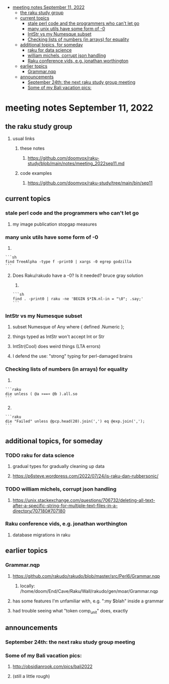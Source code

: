 - [meeting notes September 11, 2022](#orgbc32b6f)
  - [the raku study group](#orgf1439eb)
  - [current topics](#org12a0137)
    - [stale perl code and the programmers who can't let go](#org8b22ca2)
    - [many unix utils have some form of -0](#orgee598f0)
    - [IntStr vs my Numesque subset](#orge12e006)
    - [Checking lists of numbers (in arrays) for equality](#orgb6a2a00)
  - [additional topics, for someday](#orgc565f6f)
    - [raku for data science](#org3af3ee4)
    - [william michels, corrupt json handling](#org9b0d45b)
    - [Raku conference vids, e.g. jonathan worthington](#org322eecb)
  - [earlier topics](#org4717313)
    - [Grammar.nqp](#orgfc72ebd)
  - [announcements](#org922cbd7)
    - [September 24th: the next raku study group meeting](#org641106a)
    - [Some of my Bali vacation pics:](#org63a6285)


<a id="orgbc32b6f"></a>

# meeting notes September 11, 2022


<a id="orgf1439eb"></a>

## the raku study group

1.  usual links

    1.  these notes
    
        1.  <https://github.com/doomvox/raku-study/blob/main/notes/meeting_2022sep11.md>
    
    2.  code examples
    
        1.  <https://github.com/doomvox/raku-study/tree/main/bin/sep11>


<a id="org12a0137"></a>

## current topics


<a id="org8b22ca2"></a>

### stale perl code and the programmers who can't let go

1.  my image publication stopgap measures


<a id="orgee598f0"></a>

### many unix utils have some form of -0

1.  

    ```sh
    find TreeAlpha -type f -print0 | xargs -0 egrep godzilla
    ```

2.  Does Raku/rakudo have a -0?  Is it needed? bruce gray solution

    1.  
    
        ```sh
        find . -print0 | raku -ne 'BEGIN $*IN.nl-in = "\0"; .say;'
        ```


<a id="orge12e006"></a>

### IntStr vs my Numesque subset

1.  subset Numesque of Any where { defined .Numeric };

2.  things typed as IntStr won't accept Int or Str

3.  IntStr(Cool) does weird things (LTA errors)

4.  I defend the use: "strong" typing for perl-damaged brains


<a id="orgb6a2a00"></a>

### Checking lists of numbers (in arrays) for equality

1.  

    ```raku
    die unless ( @a »==« @b ).all.so
    ```

2.  

    ```raku
    die "Failed" unless @pcp.head(20).join(',') eq @exp.join(',');
    ```


<a id="orgc565f6f"></a>

## additional topics, for someday


<a id="org3af3ee4"></a>

### TODO raku for data science

1.  gradual types for gradually cleaning up data

2.  <https://p6steve.wordpress.com/2022/07/24/is-raku-dan-rubbersonic/>


<a id="org9b0d45b"></a>

### TODO william michels, corrupt json handling

1.  <https://unix.stackexchange.com/questions/706732/deleting-all-text-after-a-specific-string-for-multiple-text-files-in-a-directory/707180#707180>


<a id="org322eecb"></a>

### Raku conference vids, e.g. jonathan worthington

1.  database migrations in raku


<a id="org4717313"></a>

## earlier topics


<a id="orgfc72ebd"></a>

### Grammar.nqp

1.  <https://github.com/rakudo/rakudo/blob/master/src/Perl6/Grammar.nqp>

    1.  locally: /home/doom/End/Cave/Raku/Wall/rakudo/gen/moar/Grammar.nqp

2.  has some features I'm unfamiliar with, e.g. ":my $blah" inside a grammar

3.  had trouble seeing what "token comp<sub>unit</sub>" does, exactly


<a id="org922cbd7"></a>

## announcements


<a id="org641106a"></a>

### September 24th: the next raku study group meeting


<a id="org63a6285"></a>

### Some of my Bali vacation pics:

1.  <http://obsidianrook.com/pics/bali2022>

2.  (still a little rough)
